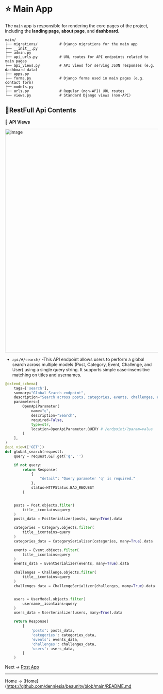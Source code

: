  # ⭐ Main App

The `main` app is responsible for rendering the core pages of the project, including the **landing page**,
**about page**, and **dashboard**.

````tree
main/
├── migrations/          # Django migrations for the main app
├── __init__.py
├── admin.py            
├── api_urls.py          # URL routes for API endpoints related to main pages  
├── api_views.py         # API views for serving JSON responses (e.g. dashboard data)   
├── apps.py               
├── forms.py             # Django forms used in main pages (e.g. contact form)
├── models.py                 
├── urls.py              # Regular (non-API) URL routes
└── views.py             # Standard Django views (non-API)
````


## 🌿RestFull Api Contents

🌻 **API Views**

<img width="1551" height="734" alt="image" src="https://github.com/user-attachments/assets/443aa368-3d37-491f-995c-703fb95d8682" />


- `api/#/search/`  -This API endpoint allows users to perform a global search across multiple models (Post, Category,
Event, Challenge, and User) using a single query string. It supports simple case-insensitive matching on titles and usernames.

````python
@extend_schema(
    tags=['search'],
    summary="Global Search endpoint",
    description="Search across posts, categories, events, challenges, and users by query string",
    parameters=[
        OpenApiParameter(
            name="q",
            description="Search",
            required=False,
            type=str,
            location=OpenApiParameter.QUERY # /endpoint/?param=value
        )
    ],
)
@api_view(['GET'])
def global_search(request):
    query = request.GET.get('q', '')

    if not query:
        return Response(
            {
                "detail": "Query parameter 'q' is required."
            },
            status=HTTPStatus.BAD_REQUEST
        )


    posts = Post.objects.filter(
        title__icontains=query
    )
    posts_data = PostSerializer(posts, many=True).data

    categories = Category.objects.filter(
        title__icontains=query
    )
    categories_data = CategorySerializer(categories, many=True).data

    events = Event.objects.filter(
        title__icontains=query
    )
    events_data = EventSerializer(events, many=True).data

    challenges = Challenge.objects.filter(
        title__icontains=query
    )
    challenges_data = ChallengeSerializer(challenges, many=True).data


    users = UserModel.objects.filter(
        username__icontains=query
    )
    users_data = UserSerializer(users, many=True).data

    return Response(
        {
            'posts': posts_data,
            'categories': categories_data,
            'events': events_data,
            'challenges': challenges_data,
            'users': users_data,
        }
    )
````

Next -> [Post App](https://github.com/denniesia/beaunity/blob/main/docs/project_structure/post_app.md)

--- 
Home -> [Home](https://github.com/denniesia/beaunity/blob/main/README.md
